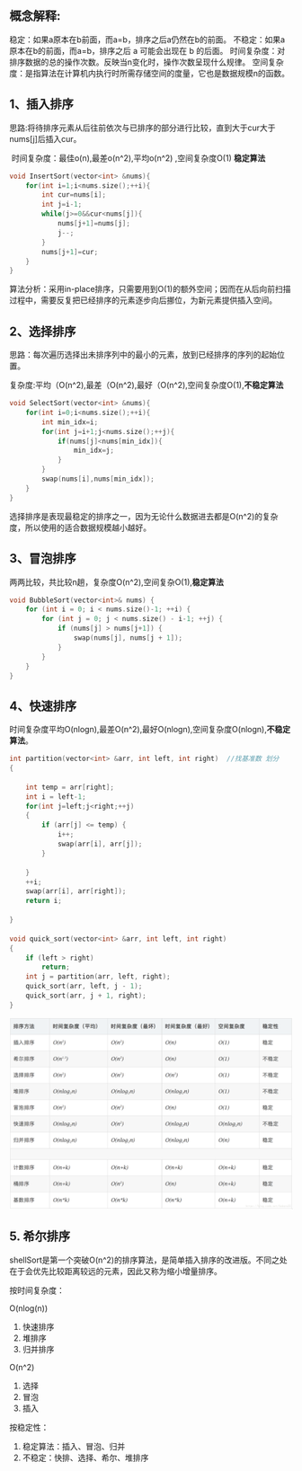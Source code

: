 ## 概念解释:

稳定：如果a原本在b前面，而a=b，排序之后a仍然在b的前面。
不稳定：如果a原本在b的前面，而a=b，排序之后 a 可能会出现在 b 的后面。
时间复杂度：对排序数据的总的操作次数。反映当n变化时，操作次数呈现什么规律。
空间复杂度：是指算法在计算机内执行时所需存储空间的度量，它也是数据规模n的函数。



## 1、插入排序

​		思路:将待排序元素从后往前依次与已排序的部分进行比较，直到大于cur大于nums[j]后插入cur。

​		时间复杂度：最佳o(n),最差o(n^2),平均o(n^2) ,空间复杂度O(1) **稳定算法**

```cpp
void InsertSort(vector<int> &nums){
    for(int i=1;i<nums.size();++i){
        int cur=nums[i];
        int j=i-1;
        while(j>=0&&cur<nums[j]){
            nums[j+1]=nums[j];
            j--;
        }
        nums[j+1]=cur;
    }
}
```

算法分析：采用in-place排序，只需要用到O(1)的额外空间；因而在从后向前扫描过程中，需要反复把已经排序的元素逐步向后挪位，为新元素提供插入空间。

## 2、选择排序

​	思路：每次遍历选择出未排序列中的最小的元素，放到已经排序的序列的起始位置。

​	复杂度:平均（O(n^2),最差（O(n^2),最好（O(n^2),空间复杂度O(1),**不稳定算法**

```CPP
void SelectSort(vector<int> &nums){
    for(int i=0;i<nums.size();++i){
        int min_idx=i;
        for(int j=i+1;j<nums.size();++j){
            if(nums[j]<nums[min_idx]){
                min_idx=j;
            }
        }
        swap(nums[i],nums[min_idx]);
    }
}
```

选择排序是表现最稳定的排序之一，因为无论什么数据进去都是O(n^2)的复杂度，所以使用的适合数据规模越小越好。

## 3、冒泡排序

两两比较，共比较n趟，复杂度O(n^2),空间复杂O(1),**稳定算法**

```cpp
void BubbleSort(vector<int>& nums) {
	for (int i = 0; i < nums.size()-1; ++i) {
		for (int j = 0; j < nums.size() - i-1; ++j) {
			if (nums[j] > nums[j+1]) {
				swap(nums[j], nums[j + 1]);
			}
		}
	}
}
```

## 4、快速排序

时间复杂度平均O(nlogn),最差O(n^2),最好O(nlogn),空间复杂度O(nlogn),**不稳定算法**。

```cpp
int partition(vector<int> &arr, int left, int right)  //找基准数 划分
{

	int temp = arr[right];
	int i = left-1;
	for(int j=left;j<right;++j)
	{
		if (arr[j] <= temp) {
			i++;
			swap(arr[i], arr[j]);
		}
			
	}
	++i;
	swap(arr[i], arr[right]);
	return i;

}

void quick_sort(vector<int> &arr, int left, int right)
{
	if (left > right)
		return;
	int j = partition(arr, left, right);
	quick_sort(arr, left, j - 1);
	quick_sort(arr, j + 1, right);
}

```

![总结](../pictures/排序算法总结.png)

## 5. 希尔排序

shellSort是第一个突破O(n^2)的排序算法，是简单插入排序的改进版。不同之处在于会优先比较距离较远的元素，因此又称为缩小增量排序。



按时间复杂度：

O(nlog(n))			

1. 快速排序
2. 堆排序
3. 归并排序

O(n^2)

1. 选择
2. 冒泡
3. 插入

按稳定性：

1. 稳定算法：插入、冒泡、归并
2. 不稳定：快排、选择、希尔、堆排序


